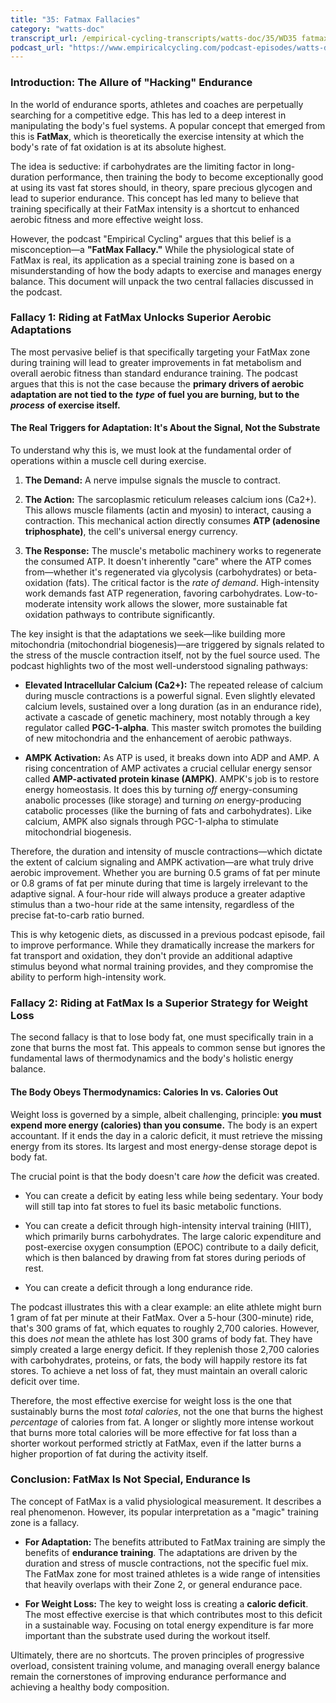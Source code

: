 ```yaml
---
title: "35: Fatmax Fallacies"
category: "watts-doc"
transcript_url: /empirical-cycling-transcripts/watts-doc/35/WD35 fatmax fallacies (transcribed on 08-Aug-2025 11-11-33).txt
podcast_url: "https://www.empiricalcycling.com/podcast-episodes/watts-doc-35-fatmax-fallacies"
---
```



### Introduction: The Allure of "Hacking" Endurance

In the world of endurance sports, athletes and coaches are perpetually searching for a competitive edge. This has led to a deep interest in manipulating the body's fuel systems. A popular concept that emerged from this is **FatMax**, which is theoretically the exercise intensity at which the body's rate of fat oxidation is at its absolute highest.

The idea is seductive: if carbohydrates are the limiting factor in long-duration performance, then training the body to become exceptionally good at using its vast fat stores should, in theory, spare precious glycogen and lead to superior endurance. This concept has led many to believe that training specifically at their FatMax intensity is a shortcut to enhanced aerobic fitness and more effective weight loss.

However, the podcast "Empirical Cycling" argues that this belief is a misconception—a **"FatMax Fallacy."** While the physiological state of FatMax is real, its application as a special training zone is based on a misunderstanding of how the body adapts to exercise and manages energy balance. This document will unpack the two central fallacies discussed in the podcast.

### Fallacy 1: Riding at FatMax Unlocks Superior Aerobic Adaptations

The most pervasive belief is that specifically targeting your FatMax zone during training will lead to greater improvements in fat metabolism and overall aerobic fitness than standard endurance training. The podcast argues that this is not the case because the **primary drivers of aerobic adaptation are not tied to the** _**type**_ **of fuel you are burning, but to the** _**process**_ **of exercise itself.**

#### The Real Triggers for Adaptation: It's About the Signal, Not the Substrate

To understand why this is, we must look at the fundamental order of operations within a muscle cell during exercise.

1.  **The Demand:** A nerve impulse signals the muscle to contract.
    
2.  **The Action:** The sarcoplasmic reticulum releases calcium ions (Ca2+). This allows muscle filaments (actin and myosin) to interact, causing a contraction. This mechanical action directly consumes **ATP (adenosine triphosphate)**, the cell's universal energy currency.
    
3.  **The Response:** The muscle's metabolic machinery works to regenerate the consumed ATP. It doesn't inherently "care" where the ATP comes from—whether it's regenerated via glycolysis (carbohydrates) or beta-oxidation (fats). The critical factor is the _rate of demand_. High-intensity work demands fast ATP regeneration, favoring carbohydrates. Low-to-moderate intensity work allows the slower, more sustainable fat oxidation pathways to contribute significantly.
    

The key insight is that the adaptations we seek—like building more mitochondria (mitochondrial biogenesis)—are triggered by signals related to the stress of the muscle contraction itself, not by the fuel source used. The podcast highlights two of the most well-understood signaling pathways:

-   **Elevated Intracellular Calcium (**Ca2+**):** The repeated release of calcium during muscle contractions is a powerful signal. Even slightly elevated calcium levels, sustained over a long duration (as in an endurance ride), activate a cascade of genetic machinery, most notably through a key regulator called **PGC-1-alpha**. This master switch promotes the building of new mitochondria and the enhancement of aerobic pathways.
    
-   **AMPK Activation:** As ATP is used, it breaks down into ADP and AMP. A rising concentration of AMP activates a crucial cellular energy sensor called **AMP-activated protein kinase (AMPK)**. AMPK's job is to restore energy homeostasis. It does this by turning _off_ energy-consuming anabolic processes (like storage) and turning _on_ energy-producing catabolic processes (like the burning of fats and carbohydrates). Like calcium, AMPK also signals through PGC-1-alpha to stimulate mitochondrial biogenesis.
    

Therefore, the duration and intensity of muscle contractions—which dictate the extent of calcium signaling and AMPK activation—are what truly drive aerobic improvement. Whether you are burning 0.5 grams of fat per minute or 0.8 grams of fat per minute during that time is largely irrelevant to the adaptive signal. A four-hour ride will always produce a greater adaptive stimulus than a two-hour ride at the same intensity, regardless of the precise fat-to-carb ratio burned.

This is why ketogenic diets, as discussed in a previous podcast episode, fail to improve performance. While they dramatically increase the markers for fat transport and oxidation, they don't provide an additional adaptive stimulus beyond what normal training provides, and they compromise the ability to perform high-intensity work.

### Fallacy 2: Riding at FatMax Is a Superior Strategy for Weight Loss

The second fallacy is that to lose body fat, one must specifically train in a zone that burns the most fat. This appeals to common sense but ignores the fundamental laws of thermodynamics and the body's holistic energy balance.

#### The Body Obeys Thermodynamics: Calories In vs. Calories Out

Weight loss is governed by a simple, albeit challenging, principle: **you must expend more energy (calories) than you consume.** The body is an expert accountant. If it ends the day in a caloric deficit, it must retrieve the missing energy from its stores. Its largest and most energy-dense storage depot is body fat.

The crucial point is that the body doesn't care _how_ the deficit was created.

-   You can create a deficit by eating less while being sedentary. Your body will still tap into fat stores to fuel its basic metabolic functions.
    
-   You can create a deficit through high-intensity interval training (HIIT), which primarily burns carbohydrates. The large caloric expenditure and post-exercise oxygen consumption (EPOC) contribute to a daily deficit, which is then balanced by drawing from fat stores during periods of rest.
    
-   You can create a deficit through a long endurance ride.
    

The podcast illustrates this with a clear example: an elite athlete might burn 1 gram of fat per minute at their FatMax. Over a 5-hour (300-minute) ride, that's 300 grams of fat, which equates to roughly 2,700 calories. However, this does _not_ mean the athlete has lost 300 grams of body fat. They have simply created a large energy deficit. If they replenish those 2,700 calories with carbohydrates, proteins, or fats, the body will happily restore its fat stores. To achieve a net loss of fat, they must maintain an overall caloric deficit over time.

Therefore, the most effective exercise for weight loss is the one that sustainably burns the most _total calories_, not the one that burns the highest _percentage_ of calories from fat. A longer or slightly more intense workout that burns more total calories will be more effective for fat loss than a shorter workout performed strictly at FatMax, even if the latter burns a higher proportion of fat during the activity itself.

### Conclusion: FatMax Is Not Special, Endurance Is

The concept of FatMax is a valid physiological measurement. It describes a real phenomenon. However, its popular interpretation as a "magic" training zone is a fallacy.

-   **For Adaptation:** The benefits attributed to FatMax training are simply the benefits of **endurance training**. The adaptations are driven by the duration and stress of muscle contractions, not the specific fuel mix. The FatMax zone for most trained athletes is a wide range of intensities that heavily overlaps with their Zone 2, or general endurance pace.
    
-   **For Weight Loss:** The key to weight loss is creating a **caloric deficit**. The most effective exercise is that which contributes most to this deficit in a sustainable way. Focusing on total energy expenditure is far more important than the substrate used during the workout itself.
    

Ultimately, there are no shortcuts. The proven principles of progressive overload, consistent training volume, and managing overall energy balance remain the cornerstones of improving endurance performance and achieving a healthy body composition.